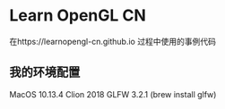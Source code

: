 # Learn OpenGL CN

在https://learnopengl-cn.github.io 过程中使用的事例代码

## 我的环境配置
MacOS 10.13.4
Clion 2018
GLFW 3.2.1 (brew install glfw)



